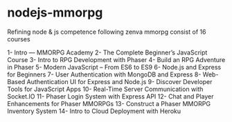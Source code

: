 # nodejs-mmorpg
Refining node &amp; js competence following zenva mmorpg consist of 16 courses

1- Intro — MMORPG Academy
2- The Complete Beginner’s JavaScript Course
3- Intro to RPG Development with Phaser
4- Build an RPG Adventure in Phaser
5- Modern JavaScript – From ES6 to ES9
6- Node.js and Express for Beginners
7- User Authentication with MongoDB and Express
8- Web-Based Authentication UI for Express and Node.js
9- Discover Developer Tools for JavaScript Apps
10- Real-Time Server Communication with Socket.IO
11- Phaser Login System with Express API
12- Chat and Player Enhancements for Phaser MMORPGs
13- Construct a Phaser MMORPG Inventory System
14- Intro to Cloud Deployment with Heroku

